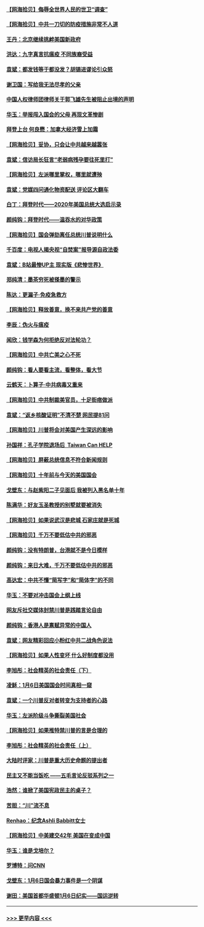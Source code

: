 #### [【网海拾贝】侮辱全世界人民的世卫“调查”](../pages/nsc993/n12727884.md?t=02030401) 
#### [【网海拾贝】中共一刀切的防疫措施非常不人道](../pages/nsc993/n12724879.md?t=02030401) 
#### [王丹：北京继续挑衅美国新政府](../pages/nsc993/n12722456.md?t=02030401) 
#### [洪达：九字真言抗瘟疫 不同族裔受益](../pages/nsc993/n12722448.md?t=02030401) 
#### [袁斌：都发钱等于都没发？胡锡进谬论引众怒](../pages/nsc993/n12722393.md?t=02030401) 
#### [谢卫国：写给我无法尽孝的父亲](../pages/nsc993/n12720325.md?t=02030401) 
#### [中国人权律师团律师关于郭飞雄先生被阻止出境的声明](../pages/nsc993/n12720203.md?t=02030401) 
#### [华玉：举报闯入国会的父母 再现文革惨剧](../pages/nsc993/n12719070.md?t=02030401) 
#### [拜登上台 何良懋：加拿大经济雪上加霜](../pages/nsc993/n12718943.md?t=02030401) 
#### [【网海拾贝】妥协，只会让中共越来越嚣张](../pages/nsc993/n12717392.md?t=02030401) 
#### [袁斌：信访局长狂言“老弱病残孕要往死里打”](../pages/nsc993/n12717343.md?t=02030401) 
#### [【网海拾贝】左派哪里掌权，哪里就遭殃](../pages/nsc993/n12715009.md?t=02030401) 
#### [袁斌：党媒四问通化物资配送 评论区大翻车](../pages/nsc993/n12714950.md?t=02030401) 
#### [白丁：拜登时代——2020年美国总统大选启示录](../pages/nsc993/n12714920.md?t=02030401) 
#### [颜纯钩：拜登时代——温吞水的对华政策](../pages/nsc993/n12713245.md?t=02030401) 
#### [【网海拾贝】国会弹劾离任总统川普说明什么](../pages/nsc993/n12712816.md?t=02030401) 
#### [千百度：电视人揭央视“自焚案”报导源自政法委](../pages/nsc993/n12709760.md?t=02030401) 
#### [袁斌：B站最惨UP主 现实版《悲惨世界》](../pages/nsc993/n12709686.md?t=02030401) 
#### [郑纯清：墨茶穷死被搽墨的警示](../pages/nsc993/n12709262.md?t=02030401) 
#### [陈达：更漏子·免疫急救方](../pages/nsc993/n12709244.md?t=02030401) 
#### [【网海拾贝】释放善意，换不来共产党的善意](../pages/nsc993/n12708361.md?t=02030401) 
#### [李辰：伪火与瘟疫](../pages/nsc993/n12707981.md?t=02030401) 
#### [闻欣：钱学森为何拒绝反对法轮功？](../pages/nsc993/n12707407.md?t=02030401) 
#### [【网海拾贝】中共亡美之心不死](../pages/nsc993/n12707621.md?t=02030401) 
#### [颜纯钩：看人要看主流，看整体，看大节](../pages/nsc993/n12707536.md?t=02030401) 
#### [云鹤天：卜算子‧中共病毒又重来](../pages/nsc993/n12707408.md?t=02030401) 
#### [【网海拾贝】中共制裁美官员，十足街痞做派](../pages/nsc993/n12705115.md?t=02030401) 
#### [袁斌：“返乡核酸证明”不清不楚 网民提81问](../pages/nsc993/n12704982.md?t=02030401) 
#### [【网海拾贝】川普将会对美国产生深远的影响](../pages/nsc993/n12703045.md?t=02030401) 
#### [孙国祥：孔子学院退场后  Taiwan Can HELP](../pages/nsc993/n12702430.md?t=02030401) 
#### [【网海拾贝】屏蔽总统信息不符合新闻规则](../pages/nsc993/n12699998.md?t=02030401) 
#### [【网海拾贝】十年前与今天的美国国会](../pages/nsc993/n12696993.md?t=02030401) 
#### [戈壁东：与赵紫阳二子见面后 我被列入黑名单十年](../pages/nsc993/n12696215.md?t=02030401) 
#### [陈满华：好友玉圣教授的别墅就要被消失](../pages/nsc993/n12695411.md?t=02030401) 
#### [【网海拾贝】如果说武汉是悲城 石家庄就是死城](../pages/nsc993/n12694589.md?t=02030401) 
#### [【网海拾贝】千万不要低估中共的邪恶](../pages/nsc993/n12692771.md?t=02030401) 
#### [颜纯钩：没有特朗普，台港就不是今日模样](../pages/nsc993/n12692678.md?t=02030401) 
#### [颜纯钩：来日大难，千万不要低估中共的邪恶](../pages/nsc993/n12692080.md?t=02030401) 
#### [高达宏：中共不懂“简写字”和“简体字”的不同](../pages/nsc993/n12692068.md?t=02030401) 
#### [华玉：不要对冲击国会上纲上线](../pages/nsc993/n12689948.md?t=02030401) 
#### [网友斥社交媒体封禁川普是践踏言论自由](../pages/nsc993/n12687482.md?t=02030401) 
#### [颜纯钩：香港人是禀赋异常的中国人](../pages/nsc993/n12685142.md?t=02030401) 
#### [袁斌：网友精彩回应小粉红中共二战角色说法](../pages/nsc993/n12684994.md?t=02030401) 
#### [【网海拾贝】如果人性变坏 什么好制度都没用](../pages/nsc993/n12683000.md?t=02030401) 
#### [李旭彤：社会精英的社会责任（下）](../pages/nsc993/n12680604.md?t=02030401) 
#### [凌稣：1月6日美国国会时间真相一窥](../pages/nsc993/n12682780.md?t=02030401) 
#### [袁斌：一个川普反对者转变为支持者的心路](../pages/nsc993/n12682700.md?t=02030401) 
#### [华玉：左派阶级斗争撕裂美国社会](../pages/nsc993/n12681226.md?t=02030401) 
#### [【网海拾贝】如果推特禁川普的言是合理的](../pages/nsc993/n12681232.md?t=02030401) 
#### [李旭彤：社会精英的社会责任（上）](../pages/nsc993/n12680501.md?t=02030401) 
#### [大陆时评家：川普是重大历史命题的提出者](../pages/nsc993/n12679904.md?t=02030401) 
#### [民主又不能当饭吃 ——五毛言论反驳系列之一](../pages/nsc993/n12679877.md?t=02030401) 
#### [浩然：谁掀了美国宪政民主的桌子？](../pages/nsc993/n12679850.md?t=02030401) 
#### [苦胆：“川”流不息](../pages/nsc993/n12678388.md?t=02030401) 
#### [Renhao：纪念Ashli Babbitt女士](../pages/nsc993/n12678359.md?t=02030401) 
#### [【网海拾贝】中美建交42年 美国在变成中国](../pages/nsc993/n12678324.md?t=02030401) 
#### [华玉：谁是戈培尔？](../pages/nsc993/n12677515.md?t=02030401) 
#### [罗博特：问CNN](../pages/nsc993/n12677172.md?t=02030401) 
#### [戈壁东：1月6日国会暴力事件是一个阴谋](../pages/nsc993/n12674639.md?t=02030401) 
#### [谢田：美国首都华盛顿1月6日纪实——国运逆转](../pages/nsc993/n12673190.md?t=02030401) 

----
#### [ >>> 更早内容 <<< ](../indexes/nsc993-earlier.md)
